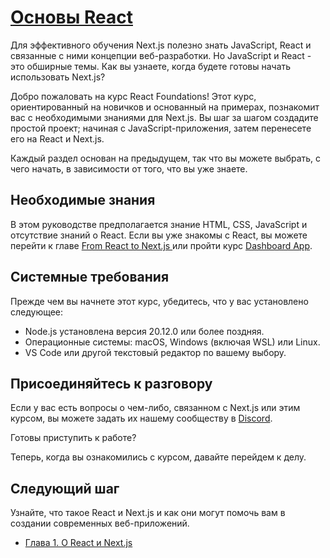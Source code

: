 # [Основы React](../index.md)

Для эффективного обучения Next.js полезно знать JavaScript, React и связанные с ними концепции веб-разработки. Но JavaScript и React - это обширные темы. Как вы узнаете, когда будете готовы начать использовать Next.js?

Добро пожаловать на курс React Foundations! Этот курс, ориентированный на новичков и основанный на примерах, познакомит вас с необходимыми знаниями для Next.js. Вы шаг за шагом создадите простой проект; начиная с JavaScript-приложения, затем перенесете его на React и Next.js.

Каждый раздел основан на предыдущем, так что вы можете выбрать, с чего начать, в зависимости от того, что вы уже знаете.

## Необходимые знания

В этом руководстве предполагается знание HTML, CSS, JavaScript и отсутствие знаний о React. Если вы уже знакомы с React, вы можете перейти к главе [From React to Next.js ](https://nextjs.org/learn/react-foundations/from-react-to-nextjs) или пройти курс [Dashboard App](https://nextjs.org/learn/dashboard-app).

## Системные требования

Прежде чем вы начнете этот курс, убедитесь, что у вас установлено следующее:

- Node.js установлена версия 20.12.0 или более поздняя.
- Операционные системы: macOS, Windows (включая WSL) или Linux.
- VS Code или другой текстовый редактор по вашему выбору.

## Присоединяйтесь к разговору

Если у вас есть вопросы о чем-либо, связанном с Next.js или этим курсом, вы можете задать их нашему сообществу в [Discord](https://discord.gg/Q3AsD4efFC).

Готовы приступить к работе?

Теперь, когда вы ознакомились с курсом, давайте перейдем к делу.

## Следующий шаг

Узнайте, что такое React и Next.js и как они могут помочь вам в создании современных веб-приложений.

- [Глава 1. О React и Next.js](<./Chapter 1. About React and Next.js.md>)

